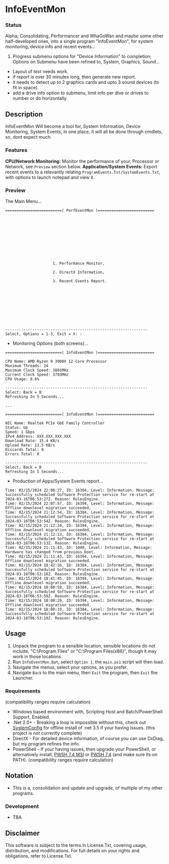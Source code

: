 # InfoEventMon

### Status
Alpha; Consolidating, Performancer and WhaGoWan and maybe some other half-developed ones, into a single program "InfoEventMon", for system monitoring, device info and recent events...
1. Progress submenu options for "Device Information" to completion; Options on Submenu have been refined to, System, Graphics, Sound... 
- Layout of text needs work.
- if report is over 30 minutes long, then generate new report.
- it needs to detect up to 2 graphics cards and upto 3 sound devices (to fit in space). 
- add a drive info option to submenu, limit info per dive or drives to number or do horizontally.

## Description
InfoEventMon Will become a tool for, System Information, Device Monitoring, System Events, in one place, it will all be done through cmdlets, so, dont expect much.

### Features
**CPU/Network Monitoring:** Monitor the performance of your, Processor or Network, see `Preview` section below.
**Application/System Events:** Export recent events to a relevantly relating `ProgramEvents.Txt/SystemEvents.Txt`, with options to launch notepad and view it.  

### Preview
The Main Menu...
```
=========================( PerfEventMon )=========================











                     1. Performance Monitor,

                     2. DirectX Information,

                     3. Recent Events Report.










---------------------------------------------------------------
Select, Options = 1-3, Exit = X: :

```
- Monitoring Options (both screens)...
```
=========================( InfoEventMon )=========================

CPU Name: AMD Ryzen 9 3900X 12-Core Processor
Maximum Threads: 24
Maximum Clock Speed: 3801MHz
Current Clock Speed: 3793MHz
CPU Usage: 9.6%

---------------------------------------------------------------
Select; Back = B
Refreshing In 5 Seconds...

...

=========================( InfoEventMon )=========================

NIC Name: Realtek PCIe GbE Family Controller
Status: Up
Speed: 1 Gbps
IPv4 Address: XXX.XXX.XXX.XXX
Download Rate: 15.4 KB/s
Upload Rate: 13.5 KB/s
Discards Total: 0
Errors Total: 0

---------------------------------------------------------------
Select; Back = B
Refreshing In 5 Seconds...

```
- Production of Apps/System Events report...
```
Time: 02/15/2024 22:08:27, ID: 16384, Level: Information, Message: Successfully scheduled Software Protection service for re-start at 2024-03-16T06:53:27Z. Reason: RulesEngine.
Time: 02/15/2024 22:07:57, ID: 16394, Level: Information, Message: Offline downlevel migration succeeded.
Time: 02/15/2024 21:12:54, ID: 16384, Level: Information, Message: Successfully scheduled Software Protection service for re-start at 2024-03-16T06:53:54Z. Reason: RulesEngine.
Time: 02/15/2024 21:12:24, ID: 16394, Level: Information, Message: Offline downlevel migration succeeded.
Time: 02/15/2024 21:12:13, ID: 16384, Level: Information, Message: Successfully scheduled Software Protection service for re-start at 2024-03-16T06:53:13Z. Reason: RulesEngine.
Time: 02/15/2024 21:11:43, ID: 1040, Level: Information, Message: Hardware has changed from previous boot.
Time: 02/15/2024 21:11:43, ID: 16394, Level: Information, Message: Offline downlevel migration succeeded.
Time: 02/15/2024 18:42:16, ID: 16384, Level: Information, Message: Successfully scheduled Software Protection service for re-start at 2024-03-16T06:53:16Z. Reason: RulesEngine.
Time: 02/15/2024 18:41:45, ID: 16394, Level: Information, Message: Offline downlevel migration succeeded.
Time: 02/15/2024 18:08:59, ID: 16384, Level: Information, Message: Successfully scheduled Software Protection service for re-start at 2024-03-16T06:53:59Z. Reason: RulesEngine.
Time: 02/15/2024 18:08:29, ID: 16394, Level: Information, Message: Offline downlevel migration succeeded.
Time: 02/15/2024 18:08:19, ID: 16384, Level: Information, Message: Successfully scheduled Software Protection service for re-start at 2024-03-16T06:53:19Z. Reason: RulesEngine.

```


## Usage
1. Unpack the program to a sensible location, sensible locations do not include, "C:\Program Files" or "C:\Program Files(x86)", though it may work in those locations.
2. Run `InfoEventMon.Bat`, select `Option 1`, the `main.ps1` script will then load.
3. Navigate the menus, select your options, as you prefer. 
4. Navigate `Back` to the main menu, then `Exit` the program, then `Exit` the Launcher.

### Requirements
(compatibility ranges require calculation)
- Windows based environment with, Scripting Host and Batch/PowerShell Support, Enabled.
- .Net 2.0+ - Breaking a loop is impossible without this, check out [SystemConfig](https://github.com/wiseman-timelord/SystemConfig) for offline install of .net 3.5 if your having issues. (this project is not currently complete)
- DirectX - For detailed device information, of course you can use DxDiag, but my program refines the info.
- PowerShell - If your having issues, then upgrade your PowerShell, or alternatively install, [PWSH 7.4 MSI](https://github.com/PowerShell/PowerShell/releases/download/v7.4.0/PowerShell-7.4.0-win-x64.msi) or [PWSH 7.4](https://github.com/PowerShell/PowerShell/releases/tag/v7.4.0) (and make sure its on PATH). (compatibility ranges require calculation) 

## Notation
- This is a, consolidation and update and upgrade, of multiple of my other programs.

### Development
- TBA

## Disclaimer
This software is subject to the terms in License.Txt, covering usage, distribution, and modifications. For full details on your rights and obligations, refer to License.Txt.
